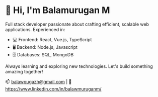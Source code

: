 # 👋 Hi, I'm Balamurugan M

Full stack developer passionate about crafting efficient, scalable web applications. Experienced in:

- 💻 Frontend: React, Vue.js, TypeScript
- 🖥️ Backend: Node.js, Javascript
- 🗄️ Databases: SQL, MongoDB

Always learning and exploring new technologies. Let's build something amazing together!

📫 balawpugazh@gmail.com | 🔗 https://www.linkedin.com/in/balawmuruganm/
<!---
balawpugazh11/balawpugazh11 is a ✨ special ✨ repository because its `README.md` (this file) appears on your GitHub profile.
You can click the Preview link to take a look at your changes.
--->
